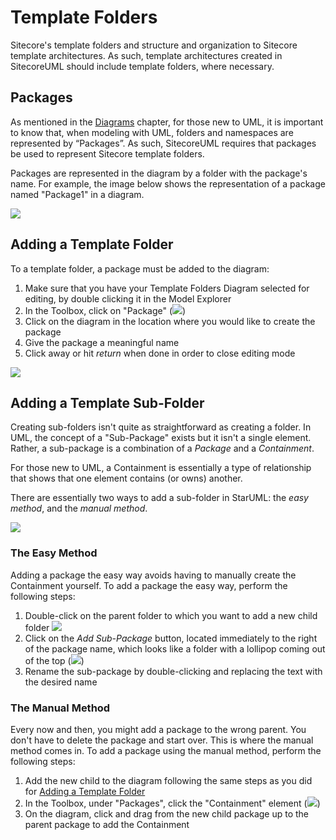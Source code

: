 # Template Folders

Sitecore's template folders and structure and organization to Sitecore template architectures. As such, template architectures created in SitecoreUML should include template folders, where necessary.

## Packages

As mentioned in the [Diagrams](/guide/diagrams.md) chapter, for those new to UML, it is important to know that, when modeling with UML, folders and namespaces are represented by “Packages”. As such, SitecoreUML requires that packages be used to represent Sitecore template folders.

Packages are represented in the diagram by a folder with the package's name. For example, the image below shows the representation of a package named "Package1" in a diagram.

![](https://github.com/zkniebel/SitecoreUML/blob/master/assets/StarUML-Packages-PackageDiagramElement.png?raw=true)

## Adding a Template Folder

To a template folder, a package must be added to the diagram:

1. Make sure that you have your Template Folders Diagram selected for editing, by double clicking it in the Model Explorer
2. In the Toolbox, click on "Package" \(![](https://github.com/zkniebel/SitecoreUML/blob/master/assets/StarUML-Packages-ToolboxPackage.png?raw=true)\) 
3. Click on the diagram in the location where you would like to create the package
4. Give the package a meaningful name 
5. Click away or hit _return_ when done in order to close editing mode

![](https://github.com/zkniebel/SitecoreUML/blob/master/assets/StarUML-Packages-Add.png?raw=true)

## Adding a Template Sub-Folder

Creating sub-folders isn't quite as straightforward as creating a folder. In UML, the concept of a "Sub-Package" exists but it isn't a single element. Rather, a sub-package is a combination of a _Package_ and a _Containment_.

For those new to UML, a Containment is essentially a type of relationship that shows that one element contains \(or owns\) another.

There are essentially two ways to add a sub-folder in StarUML: the _easy method_, and the _manual method_.

![](https://github.com/zkniebel/SitecoreUML/blob/master/assets/StarUML-Packages-AddSubAdded.png?raw=true)

### The Easy Method

Adding a package the easy way avoids having to manually create the Containment yourself. To add a package the easy way, perform the following steps:

1. Double-click on the parent folder to which you want to add a new child folder ![](https://github.com/zkniebel/SitecoreUML/blob/master/assets/StarUML-Packages-AddSub.png?raw=true)
2. Click on the _Add Sub-Package_ button, located immediately to the right of the package name, which looks like a folder with a lollipop coming out of the top \(![](https://github.com/zkniebel/SitecoreUML/blob/master/assets/StarUML-Packages-AddSub-Button.png?raw=true)\)
3. Rename the sub-package by double-clicking and replacing the text with the desired name

### The Manual Method

Every now and then, you might add a package to the wrong parent. You don't have to delete the package and start over. This is where the manual method comes in. To add a package using the manual method, perform the following steps:

1. Add the new child to the diagram following the same steps as you did for [Adding a Template Folder](#adding-a-template-folder)
2. In the Toolbox, under "Packages", click the "Containment" element \(![](https://github.com/zkniebel/SitecoreUML/blob/master/assets/StarUML-Packages-ToolboxContainment.png?raw=true)\)
3. On the diagram, click and drag from the new child package up to the parent package to add the Containment



